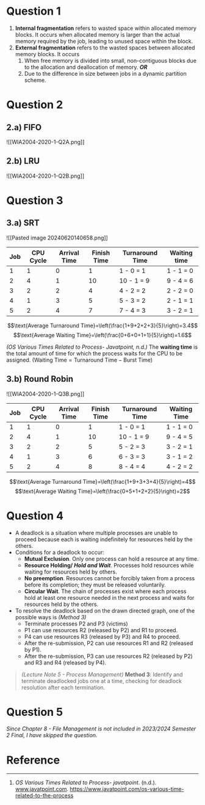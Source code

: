 # Question 1
1. **Internal fragmentation** refers to wasted space within allocated memory blocks. It occurs when allocated memory is larger than the actual memory required by the job, leading to unused space within the block.
2. **External fragmentation** refers to the wasted spaces between allocated memory blocks. It occurs 
	1. When free memory is divided into small, non-contiguous blocks due to the allocation and deallocation of memory. ***OR***
	2. Due to the difference in size between jobs in a dynamic partition scheme.

# Question 2
## 2.a) FIFO
![[WIA2004-2020-1-Q2A.png]]

## 2.b) LRU
![[WIA2004-2020-1-Q2B.png]]

# Question 3
## 3.a) SRT
![[Pasted image 20240620140658.png]]

| Job | CPU Cycle | Arrival Time | Finish Time | Turnaround Time | Waiting time |
| --- | --------- | ------------ | ----------- | --------------- | ------------ |
| 1   | 1         | 0            | 1           | 1 - 0 = 1       | 1 - 1 = 0    |
| 2   | 4         | 1            | 10          | 10 - 1 = 9      | 9 - 4 = 6    |
| 3   | 2         | 2            | 4           | 4 - 2 = 2       | 2 - 2 = 0    |
| 4   | 1         | 3            | 5           | 5 - 3 = 2       | 2 - 1 = 1    |
| 5   | 2         | 4            | 7           | 7 - 4 = 3       | 3 - 2 = 1    |

$$\text{Average Turnaround Time}=\left(\frac{1+9+2+2+3}{5}\right)=3.4$$
$$\text{Average Waiting Time}=\left(\frac{0+6+0+1+1}{5}\right)=1.6$$

*(OS Various Times Related to Process- Javatpoint, n.d.)* 
The **waiting time** is the total amount of time for which the process waits for the CPU to be assigned. ($\text{Waiting Time}=\text{Turnaround Time}-\text{Burst Time}$)

## 3.b) Round Robin
![[WIA2004-2020-1-Q3B.png]]

| Job | CPU Cycle | Arrival Time | Finish Time | Turnaround Time | Waiting Time |
| --- | --------- | ------------ | ----------- | --------------- | ------------ |
| 1   | 1         | 0            | 1           | 1 - 0 = 1       | 1 - 1 = 0    |
| 2   | 4         | 1            | 10          | 10 - 1 = 9      | 9 - 4 = 5    |
| 3   | 2         | 2            | 5           | 5 - 2 = 3       | 3 - 2 = 1    |
| 4   | 1         | 3            | 6           | 6 - 3 = 3       | 3 - 1 = 2    |
| 5   | 2         | 4            | 8           | 8 - 4 = 4       | 4 - 2 = 2    |

$$\text{Average Turnaround Time}=\left(\frac{1+9+3+3+4}{5}\right)=4$$
$$\text{Average Waiting Time}=\left(\frac{0+5+1+2+2}{5}\right)=2$$

# Question 4
- A deadlock is a situation where multiple processes are unable to proceed because each is waiting indefinitely for resources held by the others.
- Conditions for a deadlock to occur:
	- **Mutual Exclusion**. Only one process can hold a resource at any time.
	- **Resource Holding/ *Hold and Wait***. Processes hold resources while waiting for resources held by others.
	- **No preemption**. Resources cannot be forcibly taken from a process before its completion; they must be released voluntarily.
	- **Circular Wait**. The chain of processes exist where each process hold at least one resource needed in the next process and waits for resources held by the others.
- To resolve the deadlock based on the drawn directed graph, one of the possible ways is *(Method 3)*
	- Terminate processes P2 and P3 (victims)
	- P1 can use resources R2 (released by P2) and R1 to proceed.
	- P4 can use resources R3 (released by P3) and R4 to proceed.
	- After the re-submission, P2 can use resources R1 and R2 (released by P1).
	- After the re-submission, P3 can use resources R2 (released by P2) and R3 and R4 (released by P4).

> *(Lecture Note 5 - Process Management)* **Method 3**: Identify and terminate deadlocked jobs one at a time, checking for deadlock resolution after each termination. 

# Question 5
*Since Chapter 8 - File Management is not included in 2023/2024 Semester 2 Final, I have skipped the question.*

# Reference
---
1. _OS Various Times Related to Process- javatpoint_. (n.d.). www.javatpoint.com. https://www.javatpoint.com/os-various-time-related-to-the-process